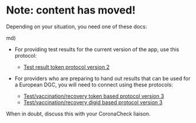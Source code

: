 # Note: content has moved!

Depending on your situation, you need one of these docs:

md)

* For providing test results for the current version of the app, use this protocol:
  * [Test result token protocol version 2](providing-test-results.md)

* For providers who are preparing to hand out results that can be used for a European DGC, you will need to connect using these protocols:
  * [Test/vaccination/recovery token based protocol version 3](providing-events-by-token.md)
  * [Test/vaccination/recovery digid based protocol version 3](providing-events-by-digid.md)

When in doubt, discuss this with your CoronaCheck liaison. 
